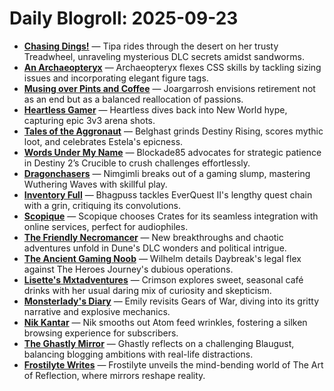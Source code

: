 # Daily Blogroll: 2025-09-23

- **[Chasing Dings!](https://chasingdings.com/2025/09/22/dune-awakening-apotheosis/)** — Tipa rides through the desert on her trusty Treadwheel, unraveling mysterious DLC secrets amidst sandworms.
- **[An Archaeopteryx](https://anarchaeopteryx.bearblog.dev/2025-09-22-bearblog-theme-css-v6/)** — Archaeopteryx flexes CSS skills by tackling sizing issues and incorporating elegant figure tags.
- **[Musing over Pints and Coffee](https://musingsoverpintsandcoffee.wordpress.com/2025/09/22/redefining-retirement/)** — Joargarrosh envisions retirement not as an end but as a balanced reallocation of passions.
- **[Heartless Gamer](http://www.heartlessgamer.com/2025/09/monday-screenshots-some-new-world-action.html)** — Heartless dives back into New World hype, capturing epic 3v3 arena shots.
- **[Tales of the Aggronaut](https://aggronaut.com/2025/09/22/estela-get-and-battle-pass-done/)** — Belghast grinds Destiny Rising, scores mythic loot, and celebrates Estela's epicness.
- **[Words Under My Name](https://wordsundermyname.wordpress.com/2025/09/21/9-21-2025-play-smarter-not-harder/)** — Blockade85 advocates for strategic patience in Destiny 2’s Crucible to crush challenges effortlessly.
- **[Dragonchasers](https://dragonchasers.com/2025/09/20/checking-in-on-my-wuthering-waves-progress/)** — Nimgimli breaks out of a gaming slump, mastering Wuthering Waves with skillful play.
- **[Inventory Full](https://bhagpuss.blogspot.com/2025/09/have-you-done-that-little-job-i-gave.html)** — Bhagpuss tackles EverQuest II's lengthy quest chain with a grin, critiquing its convolutions.
- **[Scopique](https://scopique.com/2025/09/19/desktop-media-players-what-will-i-use/)** — Scopique chooses Crates for its seamless integration with online services, perfect for audiophiles.
- **[The Friendly Necromancer](https://thefriendlynecromancer.blogspot.com/2025/09/dune-dlc-one-and-done-but-we-aint-done.html)** — New breakthroughs and chaotic adventures unfold in Dune's DLC wonders and political intrigue.
- **[The Ancient Gaming Noob](https://tagn.wordpress.com/2025/09/22/daybreak-wins-a-preliminary-injunction-against-the-heroes-journey/)** — Wilhelm details Daybreak's legal flex against The Heroes Journey's dubious operations.
- **[Lisette's Mxtadventures](https://lisettesmxtadventures.wordpress.com/2025/09/23/trying-seasonal-drinks/)** — Crimson explores sweet, seasonal café drinks with her usual daring mix of curiosity and skepticism.
- **[Monsterlady's Diary](https://monsterladysdiary.wordpress.com/2025/09/22/gears-of-war-reloaded-back-in-your-e-hole/)** — Emily revisits Gears of War, diving into its gritty narrative and explosive mechanics.
- **[Nik Kantar](https://nkantar.com/blog/2025/09/feed-fix-and-noise/)** — Nik smooths out Atom feed wrinkles, fostering a silken browsing experience for subscribers.
- **[The Ghastly Mirror](https://www.ghastlymirror.xyz/blog/blaugust-2025-ending/)** — Ghastly reflects on a challenging Blaugust, balancing blogging ambitions with real-life distractions.
- **[Frostilyte Writes](https://frostilyte.ca/2025/09/17/a-promising-new-puzzler-the-art-of-reflection-impressions/)** — Frostilyte unveils the mind-bending world of The Art of Reflection, where mirrors reshape reality.
